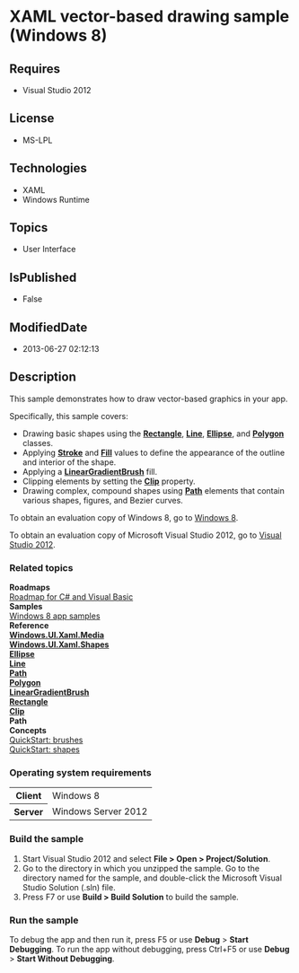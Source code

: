 # XAML vector-based drawing sample (Windows 8)
## Requires
* Visual Studio 2012
## License
* MS-LPL
## Technologies
* XAML
* Windows Runtime
## Topics
* User Interface
## IsPublished
* False
## ModifiedDate
* 2013-06-27 02:12:13
## Description

<div id="mainSection">
<p>This sample demonstrates how to draw vector-based graphics in your app. </p>
<p>Specifically, this sample covers:</p>
<ul>
<li>Drawing basic shapes using the <a href="http://msdn.microsoft.com/library/windows/apps/br243371">
<b>Rectangle</b></a>, <a href="http://msdn.microsoft.com/library/windows/apps/br243345">
<b>Line</b></a>, <a href="http://msdn.microsoft.com/library/windows/apps/br243343">
<b>Ellipse</b></a>, and <a href="http://msdn.microsoft.com/library/windows/apps/br243359">
<b>Polygon</b></a> classes. </li><li>Applying <a href="http://msdn.microsoft.com/library/windows/apps/br243377_stroke">
<b>Stroke</b></a> and <a href="http://msdn.microsoft.com/library/windows/apps/br243378">
<b>Fill</b></a> values to define the appearance of the outline and interior of the shape.
</li><li>Applying a <a href="http://msdn.microsoft.com/library/windows/apps/br210108">
<b>LinearGradientBrush</b></a> fill. </li><li>Clipping elements by setting the <a href="http://msdn.microsoft.com/library/windows/apps/br208919">
<b>Clip</b></a> property. </li><li>Drawing complex, compound shapes using <a href="http://msdn.microsoft.com/library/windows/apps/br243355">
<b>Path</b></a> elements that contain various shapes, figures, and Bezier curves.
</li></ul>
<p></p>
<p>To obtain an evaluation copy of Windows&nbsp;8, go to <a href="http://go.microsoft.com/fwlink/p/?linkid=241655">
Windows&nbsp;8</a>.</p>
<p>To obtain an evaluation copy of Microsoft Visual Studio&nbsp;2012, go to <a href="http://go.microsoft.com/fwlink/p/?linkid=241656">
Visual Studio&nbsp;2012</a>.</p>
<h3><a id="related_topics"></a>Related topics</h3>
<dl><dt><b>Roadmaps</b> </dt><dt><a href="http://msdn.microsoft.com/library/windows/apps/br229583">Roadmap for C# and Visual Basic</a>
</dt><dt><b>Samples</b> </dt><dt><a href="http://go.microsoft.com/fwlink/p/?LinkID=227694">Windows 8 app samples</a>
</dt><dt><b>Reference</b> </dt><dt><a href="http://msdn.microsoft.com/library/windows/apps/br243045"><b>Windows.UI.Xaml.Media</b></a>
</dt><dt><a href="http://msdn.microsoft.com/library/windows/apps/br243401"><b>Windows.UI.Xaml.Shapes</b></a>
</dt><dt><a href="http://msdn.microsoft.com/library/windows/apps/br243343"><b>Ellipse</b></a>
</dt><dt><a href="http://msdn.microsoft.com/library/windows/apps/br243345"><b>Line</b></a>
</dt><dt><a href="http://msdn.microsoft.com/library/windows/apps/br243355"><b>Path</b></a>
</dt><dt><a href="http://msdn.microsoft.com/library/windows/apps/br243359"><b>Polygon</b></a>
</dt><dt><a href="http://msdn.microsoft.com/library/windows/apps/br210108"><b>LinearGradientBrush</b></a>
</dt><dt><a href="http://msdn.microsoft.com/library/windows/apps/br243371"><b>Rectangle</b></a>
</dt><dt><a href="http://msdn.microsoft.com/library/windows/apps/br208919"><b>Clip</b></a>
</dt><dt><b>Path</b> </dt><dt><b>Concepts</b> </dt><dt><a href="http://msdn.microsoft.com/library/windows/apps/hh465048">QuickStart: brushes</a>
</dt><dt><a href="http://msdn.microsoft.com/library/windows/apps/hh465055">QuickStart: shapes</a>
</dt></dl>
<h3>Operating system requirements</h3>
<table>
<tbody>
<tr>
<th>Client</th>
<td><dt>Windows&nbsp;8 </dt></td>
</tr>
<tr>
<th>Server</th>
<td><dt>Windows Server&nbsp;2012 </dt></td>
</tr>
</tbody>
</table>
<h3>Build the sample</h3>
<ol>
<li>Start Visual Studio&nbsp;2012 and select <b>File &gt; Open &gt; Project/Solution</b>.
</li><li>Go to the directory in which you unzipped the sample. Go to the directory named for the sample, and double-click the Microsoft Visual Studio Solution (.sln) file.
</li><li>Press F7 or use <b>Build &gt; Build Solution</b> to build the sample. </li></ol>
<h3>Run the sample</h3>
<p>To debug the app and then run it, press F5 or use <b>Debug</b> &gt; <b>Start Debugging</b>. To run the app without debugging, press Ctrl&#43;F5 or use
<b>Debug</b> &gt; <b>Start Without Debugging</b>. </p>
</div>
